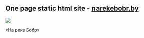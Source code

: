 One page static html site - [narekebobr.by](http://narekebobr.by)
-------
![](https://img.shields.io/badge/version-1.24-green.svg)

«На реке Бобр»
